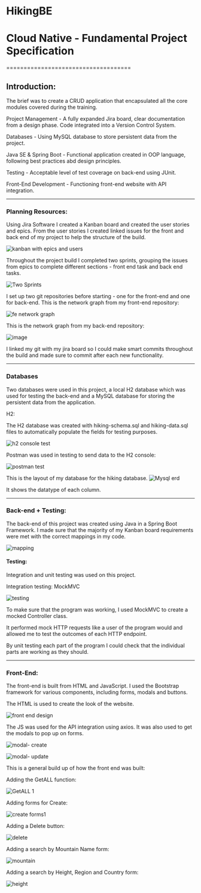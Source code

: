 # HikingBE

# Cloud Native - Fundamental Project Specification
====================================

Introduction:
-------------

The brief was to create a CRUD application that encapsulated all the core modules covered during the training.

Project Management - A fully expanded Jira board, clear documentation from a design phase. Code integrated into a Version Control System.

Databases - Using MySQL database to store persistent data from the project.

Java SE & Spring Boot - Functional application created in OOP language, following best practices abd design principles.

Testing - Acceptable level of test coverage on back-end using JUnit.

Front-End Development - Functioning front-end website with API integration.

* * * * *

### Planning Resources:

Using Jira Software I created a Kanban board and created the user stories and epics. From the user stories I created linked issues for the front and back end of my project to help the structure of the build. 

![kanban with epics and users](https://user-images.githubusercontent.com/75577200/146398215-4a0ae236-eeb5-45bb-8a7e-c23ebc51dcb5.png)

Throughout the project build I completed two sprints, grouping the issues from epics to complete different sections - front end task and back end tasks.

![Two Sprints](https://user-images.githubusercontent.com/75577200/146402297-8f8461bd-47d6-4223-aa21-575f8a511095.png)

I set up two git repositories before starting - one for the front-end and one for back-end. This is the network graph from my front-end repository:

![fe network graph](https://user-images.githubusercontent.com/75577200/146402461-268a7ed0-1e38-4ac2-8bb4-9220c4504bbd.png)

This is the network graph from my back-end repository:

![image](https://user-images.githubusercontent.com/75577200/146405384-c8f0324a-caeb-4a30-b80f-82a04ca5964b.png)




I linked my git with my jira board so I could make smart commits throughout the build and made sure to commit after each new functionality.

* * * * *

### Databases

Two databases were used in this project, a local H2 database which was used for testing the back-end and a MySQL database for storing the persistent data from the application.

H2:

The H2 database was created with hiking-schema.sql and hiking-data.sql files to automatically populate the fields for testing purposes.

![h2 console test](https://user-images.githubusercontent.com/75577200/146402753-3e75a92b-aaee-4f4f-b7eb-8c84a7965f4d.png)

Postman was used in testing to send data to the H2 console:

![postman test](https://user-images.githubusercontent.com/75577200/146402989-87c3fd5c-4ea1-466f-8e9c-02c7fb82989b.png)

This is the layout of my database for the hiking database. ![Mysql erd](https://user-images.githubusercontent.com/75577200/146403104-0cd8809f-b97d-420b-ae0c-6b00093c57d1.png)


It shows the datatype of each column.

* * * * *

### Back-end + Testing:

The back-end of this project was created using Java in a Spring Boot Framework. I made sure that the majority of my Kanban board requirements were met with the correct mappings in my code.

![mapping](https://user-images.githubusercontent.com/75577200/146403238-77e52c3c-073a-402c-9320-fd13a61a28d1.png)


#### Testing:

Integration and unit testing was used on this project.

Integration testing: MockMVC

![testing](https://user-images.githubusercontent.com/75577200/146403334-98c79b87-caf5-43c1-b6c4-a8b19e248f34.png)

To make sure that the program was working, I used MockMVC to create a mocked Controller class.

It performed mock HTTP requests like a user of the program would and allowed me to test the outcomes of each HTTP endpoint.

By unit testing each part of the program I could check that the individual parts are working as they should.




* * * * *

### Front-End:

The front-end is built from HTML and JavaScript. I used the Bootstrap framework for various components, including forms, modals and buttons.

The HTML is used to create the look of the website.

![front end design](https://user-images.githubusercontent.com/75577200/146403621-b5956da7-0fad-4906-9880-73295bcf5d46.png)

The JS was used for the API integration using axios. It was also used to get the modals to pop up on forms.

![modal- create](https://user-images.githubusercontent.com/75577200/146403759-64845a5f-31ff-4e52-aca2-ca3f1754484d.png)

![modal- update](https://user-images.githubusercontent.com/75577200/146403837-9854e99e-e04d-4b0f-a439-c651fefc6885.png)

This is a general build up of how the front end was built:

Adding the GetALL function:

![GetALL 1](https://user-images.githubusercontent.com/75577200/146404415-2a9a64f2-a2a6-4ebf-b6b3-deb05e5afc9a.png)

Adding forms for Create:

![create forms1](https://user-images.githubusercontent.com/75577200/146404540-145d7fb6-2f14-4689-8c73-cd770ed96d22.png)

Adding a Delete button:

![delete](https://user-images.githubusercontent.com/75577200/146404609-099d63d6-e1b9-48cf-af7e-51927ca37dff.png)

Adding a search by Mountain Name form:

![mountain](https://user-images.githubusercontent.com/75577200/146404685-11ad8c4a-6a7f-4999-a3b0-b0be96acd34f.png)

Adding a search by Height, Region and Country form:

![height](https://user-images.githubusercontent.com/75577200/146404876-4007b85e-5794-420e-8813-be8d4aaa71b4.png)






